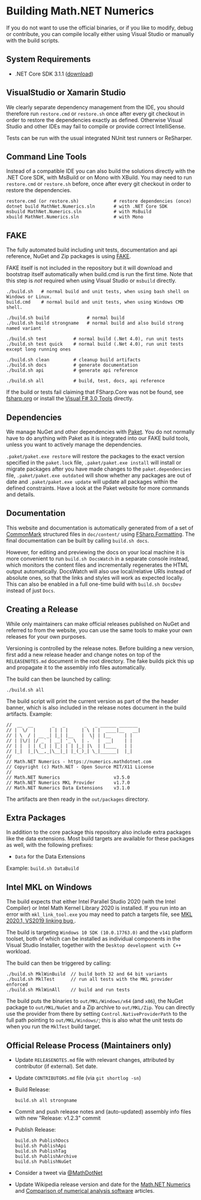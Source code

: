 Building Math.NET Numerics
==========================

If you do not want to use the official binaries, or if you like to modify,
debug or contribute, you can compile locally either using Visual Studio or
manually with the build scripts.

System Requirements
-------------------

* .NET Core SDK 3.1.1 ([download](https://dotnet.microsoft.com/download/dotnet-core/3.1))

VisualStudio or Xamarin Studio
------------------------------

We clearly separate dependency management from the IDE, you should therefore
run `restore.cmd` or `restore.sh` once after every git checkout in order to restore
the dependencies exactly as defined. Otherwise Visual Studio and other IDEs
may fail to compile or provide correct IntelliSense.

Tests can be run with the usual integrated NUnit test runners or ReSharper.

Command Line Tools
------------------

Instead of a compatible IDE you can also build the solutions directly with
the .NET Core SDK, with MsBuild or on Mono with XBuild. You may need to run `restore.cmd` or
`restore.sh` before, once after every git checkout in order to restore the dependencies.

	restore.cmd (or restore.sh)             # restore dependencies (once)
	dotnet build MathNet.Numerics.sln       # with .NET Core SDK
    msbuild MathNet.Numerics.sln            # with MsBuild
    xbuild MathNet.Numerics.sln             # with Mono

FAKE
----

The fully automated build including unit tests, documentation and api
reference, NuGet and Zip packages is using [FAKE](https://fsharp.github.io/FAKE/).

FAKE itself is not included in the repository but it will download and bootstrap
itself automatically when build.cmd is run the first time. Note that this step
is *not* required when using Visual Studio or `msbuild` directly.

    ./build.sh   # normal build and unit tests, when using bash shell on Windows or Linux.
    build.cmd    # normal build and unit tests, when using Windows CMD shell.

    ./build.sh build              # normal build
    ./build.sh build strongname   # normal build and also build strong named variant

    ./build.sh test          # normal build (.Net 4.0), run unit tests
    ./build.sh test quick    # normal build (.Net 4.0), run unit tests except long running ones

    ./build.sh clean         # cleanup build artifacts
    ./build.sh docs          # generate documentation
    ./build.sh api           # generate api reference
    
    ./build.sh all           # build, test, docs, api reference

If the build or tests fail claiming that FSharp.Core was not be found, see
[fsharp.org](https://fsharp.org/use/windows/) or install the
[Visual F# 3.0 Tools](https://go.microsoft.com/fwlink/?LinkId=261286) directly.

Dependencies
------------

We manage NuGet and other dependencies with [Paket](https://fsprojects.github.io/Paket/).
You do not normally have to do anything with Paket as it is integrated into our
FAKE build tools, unless you want to actively manage the dependencies.

`.paket/paket.exe restore` will restore the packages
to the exact version specified in the `paket.lock` file,
`.paket/paket.exe install` will install or migrate packages after you have
made changes to the `paket.dependencies` file, `.paket/paket.exe outdated`
will show whether any packages are out of date and `.paket/paket.exe update`
will update all packages within the defined constraints. Have a look at the Paket
website for more commands and details.

Documentation
-------------

This website and documentation is automatically generated from of a set of
[CommonMark](https://commonmark.org/) structured files in `doc/content/` using
[FSharp.Formatting](https://tpetricek.github.io/FSharp.Formatting/).
The final documentation can be built by calling `build.sh docs`.

However, for editing and previewing the docs on your local machine it is more
convenient to run `build.sh DocsWatch` in a separate console instead, which
monitors the content files and incrementally regenerates the HTML output
automatically. DocsWatch will also use local/relative URIs instead of absolute
ones, so that the links and styles will work as expected locally. This can
also be enabled in a full one-time build with `build.sh DocsDev` instead
of just `Docs`.

Creating a Release
------------------

While only maintainers can make official releases published on NuGet and
referred to from the website, you can use the same tools to make your own
releases for your own purposes.

Versioning is controlled by the release notes. Before building a new version,
first add a new release header and change notes on top of the `RELEASENOTES.md`
document in the root directory. The fake builds pick this up and propagate it
to the assembly info files automatically.

The build can then be launched by calling:

    ./build.sh all

The build script will print the current version as part of the the header banner,
which is also included in the release notes document in the build artifacts.
Example:

    //  __  __       _   _       _   _ ______ _______
    // |  \/  |     | | | |     | \ | |  ____|__   __|
    // | \  / | __ _| |_| |__   |  \| | |__     | |
    // | |\/| |/ _` | __| '_ \  | . ` |  __|    | |
    // | |  | | (_| | |_| | | |_| |\  | |____   | |
    // |_|  |_|\__,_|\__|_| |_(_)_| \_|______|  |_|
    //
    // Math.NET Numerics - https://numerics.mathdotnet.com
    // Copyright (c) Math.NET - Open Source MIT/X11 License
    //
    // Math.NET Numerics                    v3.5.0
    // Math.NET Numerics MKL Provider       v1.7.0
    // Math.NET Numerics Data Extensions    v3.1.0

The artifacts are then ready in the `out/packages` directory.

Extra Packages
--------------

In addition to the core package this repository also include extra packages
like the data extensions. Most build targets are available for
these packages as well, with the following prefixes:

*   `Data` for the Data Extensions

Example: `build.sh DataBuild`

Intel MKL on Windows
--------------------

The build expects that either Intel Parallel Studio 2020 (with the Intel Compiler)
or Intel Math Kernel Library 2020 is installed. If you run into an error with `mkl_link_tool.exe`
you may need to patch a targets file, see [MKL 2020.1, VS2019 linking bug ](https://software.intel.com/en-us/forums/intel-math-kernel-library/topic/851578).

The build is targeting `Windows 10 SDK (10.0.17763.0)` and the `v141` platform toolset,
both of which can be installed as individual components in the Visual Studio Installer,
together with the `Desktop development with C++` workload.

The build can then be triggered by calling:

    ./build.sh MklWinBuild  // build both 32 and 64 bit variants
    ./build.sh MklTest      // run all tests with the MKL provider enforced
    ./build.sh MklWinAll    // build and run tests
    
The build puts the binaries to `out/MKL/Windows/x64` (and `x86`), the NuGet package
to `out/MKL/NuGet` and a Zip archive to `out/MKL/Zip`. You can directly use the provider from
there by setting `Control.NativeProviderPath` to the full path pointing to `out/MKL/Windows/`;
this is also what the unit tests do when you run the `MklTest` build target.

Official Release Process (Maintainers only)
-------------------------------------------

*   Update `RELEASENOTES.md` file with relevant changes, attributed by contributor (if external). Set date.
*   Update `CONTRIBUTORS.md` file (via `git shortlog -sn`)

*   Build Release:

        build.sh all strongname

*   Commit and push release notes and (auto-updated) assembly info files with new "Release: v1.2.3" commit

*   Publish Release:

        build.sh PublishDocs
        build.sh PublishApi
        build.sh PublishTag
        build.sh PublishArchive
        build.sh PublishNuGet

*   Consider a tweet via [@MathDotNet](https://twitter.com/MathDotNet)
*   Update Wikipedia release version and date for the
    [Math.NET Numerics](https://en.wikipedia.org/wiki/Math.NET_Numerics) and
    [Comparison of numerical analysis software](https://en.wikipedia.org/wiki/Comparison_of_numerical_analysis_software) articles.
